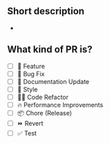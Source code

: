 ## Short description

- 

## What kind of PR is?

- [ ] 🍕 Feature
- [ ] 🐛 Bug Fix
- [ ] 📝 Documentation Update
- [ ] 🎨 Style
- [ ] 🧑‍💻 Code Refactor
- [ ] 🔥 Performance Improvements
- [ ] 📦 Chore (Release)
- [ ] ⏩ Revert
- [ ] ✅ Test
